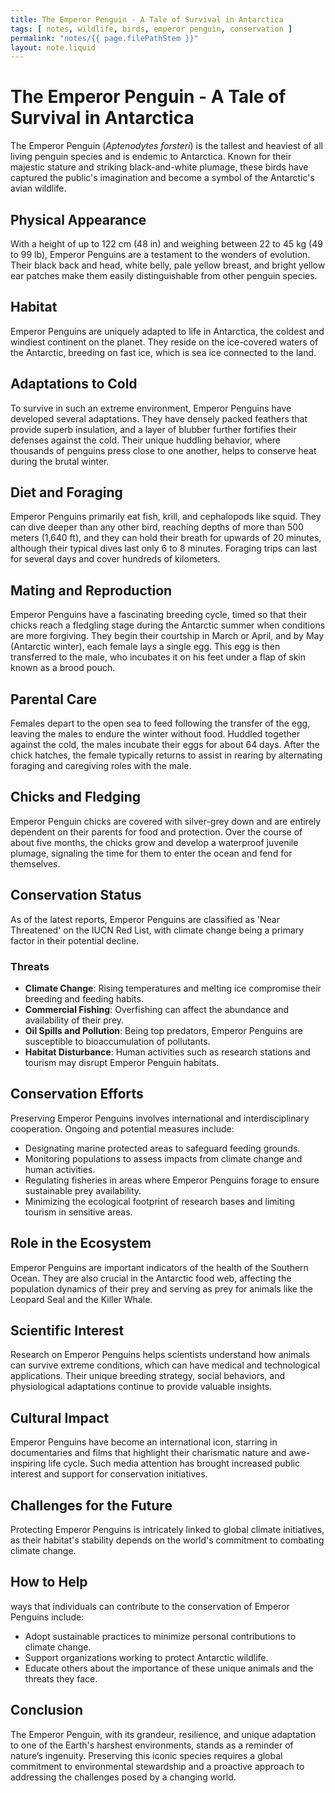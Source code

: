 ```yaml
---
title: The Emperor Penguin - A Tale of Survival in Antarctica
tags: [ notes, wildlife, birds, emperor penguin, conservation ]
permalink: "notes/{{ page.filePathStem }}"
layout: note.liquid
---
```


# The Emperor Penguin - A Tale of Survival in Antarctica

The Emperor Penguin (*Aptenodytes forsteri*) is the tallest and heaviest of all living penguin species and is endemic to Antarctica. Known for their majestic stature and striking black-and-white plumage, these birds have captured the public's imagination and become a symbol of the Antarctic's avian wildlife.

## Physical Appearance

With a height of up to 122 cm (48 in) and weighing between 22 to 45 kg (49 to 99 lb), Emperor Penguins are a testament to the wonders of evolution. Their black back and head, white belly, pale yellow breast, and bright yellow ear patches make them easily distinguishable from other penguin species.

## Habitat

Emperor Penguins are uniquely adapted to life in Antarctica, the coldest and windiest continent on the planet. They reside on the ice-covered waters of the Antarctic, breeding on fast ice, which is sea ice connected to the land.

## Adaptations to Cold

To survive in such an extreme environment, Emperor Penguins have developed several adaptations. They have densely packed feathers that provide superb insulation, and a layer of blubber further fortifies their defenses against the cold. Their unique huddling behavior, where thousands of penguins press close to one another, helps to conserve heat during the brutal winter.

## Diet and Foraging

Emperor Penguins primarily eat fish, krill, and cephalopods like squid. They can dive deeper than any other bird, reaching depths of more than 500 meters (1,640 ft), and they can hold their breath for upwards of 20 minutes, although their typical dives last only 6 to 8 minutes. Foraging trips can last for several days and cover hundreds of kilometers.

## Mating and Reproduction

Emperor Penguins have a fascinating breeding cycle, timed so that their chicks reach a fledgling stage during the Antarctic summer when conditions are more forgiving. They begin their courtship in March or April, and by May (Antarctic winter), each female lays a single egg. This egg is then transferred to the male, who incubates it on his feet under a flap of skin known as a brood pouch.

## Parental Care

Females depart to the open sea to feed following the transfer of the egg, leaving the males to endure the winter without food. Huddled together against the cold, the males incubate their eggs for about 64 days. After the chick hatches, the female typically returns to assist in rearing by alternating foraging and caregiving roles with the male.

## Chicks and Fledging

Emperor Penguin chicks are covered with silver-grey down and are entirely dependent on their parents for food and protection. Over the course of about five months, the chicks grow and develop a waterproof juvenile plumage, signaling the time for them to enter the ocean and fend for themselves.

## Conservation Status

As of the latest reports, Emperor Penguins are classified as 'Near Threatened' on the IUCN Red List, with climate change being a primary factor in their potential decline.

### Threats

- **Climate Change**: Rising temperatures and melting ice compromise their breeding and feeding habits.
- **Commercial Fishing**: Overfishing can affect the abundance and availability of their prey.
- **Oil Spills and Pollution**: Being top predators, Emperor Penguins are susceptible to bioaccumulation of pollutants.
- **Habitat Disturbance**: Human activities such as research stations and tourism may disrupt Emperor Penguin habitats.

## Conservation Efforts

Preserving Emperor Penguins involves international and interdisciplinary cooperation. Ongoing and potential measures include:

- Designating marine protected areas to safeguard feeding grounds.
- Monitoring populations to assess impacts from climate change and human activities.
- Regulating fisheries in areas where Emperor Penguins forage to ensure sustainable prey availability.
- Minimizing the ecological footprint of research bases and limiting tourism in sensitive areas.

## Role in the Ecosystem

Emperor Penguins are important indicators of the health of the Southern Ocean. They are also crucial in the Antarctic food web, affecting the population dynamics of their prey and serving as prey for animals like the Leopard Seal and the Killer Whale.

## Scientific Interest

Research on Emperor Penguins helps scientists understand how animals can survive extreme conditions, which can have medical and technological applications. Their unique breeding strategy, social behaviors, and physiological adaptations continue to provide valuable insights.

## Cultural Impact

Emperor Penguins have become an international icon, starring in documentaries and films that highlight their charismatic nature and awe-inspiring life cycle. Such media attention has brought increased public interest and support for conservation initiatives.

## Challenges for the Future

Protecting Emperor Penguins is intricately linked to global climate initiatives, as their habitat's stability depends on the world's commitment to combating climate change.

## How to Help

ways that individuals can contribute to the conservation of Emperor Penguins include:

- Adopt sustainable practices to minimize personal contributions to climate change.
- Support organizations working to protect Antarctic wildlife.
- Educate others about the importance of these unique animals and the threats they face.

## Conclusion

The Emperor Penguin, with its grandeur, resilience, and unique adaptation to one of the Earth's harshest environments, stands as a reminder of nature’s ingenuity. Preserving this iconic species requires a global commitment to environmental stewardship and a proactive approach to addressing the challenges posed by a changing world.
